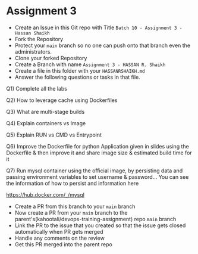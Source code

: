 # Assignment 3

- Create an Issue in this Git repo with Title `Batch 10 - Assignment 3 - Hassan Shaikh`
- Fork the Repository
- Protect your `main` branch so no one can push onto that branch even the administrators.
- Clone your forked Repository
- Create a Branch with name `Assignment 3 - HASSAN R. Shaikh`
- Create a file in this folder with your `HASSANRSHAIKH.md`
- Answer the following questions or tasks in that file.

Q1) Complete all the labs

Q2) How to leverage cache using Dockerfiles

Q3) What are multi-stage builds

Q4) Explain containers vs Image

Q5) Explain RUN vs CMD vs Entrypoint

Q6) Improve the Dockerfile for python Application given in slides using the Dockerfile & then improve it and share image size & estimated build time for it

Q7) Run mysql container using the official image, by persisting data and passing environment variables to set username & password… You can see the information of how to persist and information here

https://hub.docker.com/_/mysql

- Create a PR from this branch to your `main` branch
- Now create a PR from your `main` branch to the parent's(kahootali/devops-training-assignment) repo `main` branch
- Link the PR to the issue that you created so that the issue gets closed automatically when PR gets merged
- Handle any comments on the review
- Get this PR merged into the parent repo
